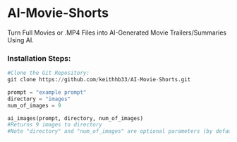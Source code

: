 # AI-Movie-Shorts
Turn Full Movies or .MP4 Files into AI-Generated Movie Trailers/Summaries Using AI.

<h3>Installation Steps:</h3>

```python
#Clone the Git Repository:
git clone https://github.com/keithhb33/AI-Movie-Shorts.git

prompt = "example prompt"
directory = "images"
num_of_images = 9

ai_images(prompt, directory, num_of_images)
#Returns 9 images to directory
#Note "directory" and "num_of_images" are optional parameters (by default, directory="" and num_of_images=9).
```

